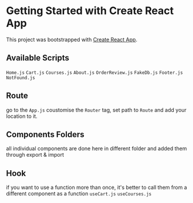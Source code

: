 # Getting Started with Create React App

This project was bootstrapped with [Create React App](https://github.com/facebook/create-react-app).

## Available Scripts
`Home.js`
`Cart.js`
`Courses.js`
`About.js`
`OrderReview.js`
`FakeDb.js`
`Footer.js`
`NotFound.js`

## Route
go to the `App.js`
coustomise the `Router` tag, set path to `Route` and add your location to it.

## Components Folders
all individual components are done here in different folder and added them through export & import

## Hook
if you want to use a function more than once, it's better to call them from a different component as a function
`useCart.js`
`useCourses.js`